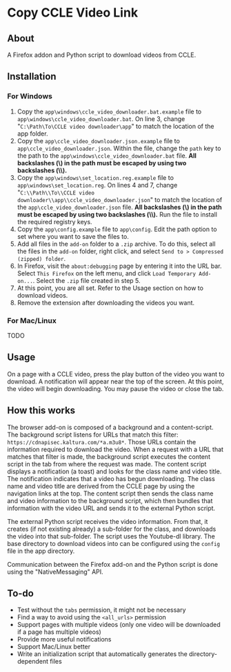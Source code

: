 # Copy CCLE Video Link

## About

A Firefox addon and Python script to download videos from CCLE.

## Installation

### For Windows

1. Copy the `app\windows\ccle_video_downloader.bat.example` file to `app\windows\ccle_video_downloader.bat`. On line 3, change "`C:\Path\To\CCLE video downloader\app`" to match the location of the app folder.
2. Copy the `app\ccle_video_downloader.json.example` file to `app\ccle_video_downloader.json`. Within the file, change the `path` key to the path to the `app\windows\ccle_video_downloader.bat` file. **All backslashes (\\) in the path must be escaped by using two backslashes (\\\\).**
3. Copy the `app\windows\set_location.reg.example` file to `app\windows\set_location.reg`. On lines 4 and 7, change "`C:\\Path\\To\\CCLE video downloader\\app\\ccle_video_downloader.json`" to match the location of the `app\ccle_video_downloader.json` file. **All backslashes (\\) in the path must be escaped by using two backslashes (\\\\).** Run the file to install the required registry keys. 
4. Copy the `app\config.example` file to `app\config`. Edit the path option to set where you want to save the files to.
5. Add all files in the `add-on` folder to a `.zip` archive. To do this, select all the files in the `add-on` folder, right click, and select `Send to > Compressed (zipped) folder`.
6. In Firefox, visit the `about:debugging` page by entering it into the URL bar. Select `This Firefox` on the left menu, and click `Load Temporary Add-on...`. Select the `.zip` file created in step 5.
7. At this point, you are all set. Refer to the Usage section on how to download videos.
8. Remove the extension after downloading the videos you want.

### For Mac/Linux

TODO

## Usage

On a page with a CCLE video, press the play button of the video you want to download. A notification will appear near the top of the screen. At this point, the video will begin downloading. You may pause the video or close the tab.

## How this works

The browser add-on is composed of a background and a content-script. The background script listens for URLs that match this filter: `https://cdnapisec.kaltura.com/*a.m3u8*`. Those URLs contain the information required to download the video. When a request with a URL that matches that filter is made, the background script executes the content script in the tab from where the request was made. The content script displays a notification (a toast) and looks for the class name and video title. The notification indicates that a video has begun downloading. The class name and video title are derived from the CCLE page by using the navigation links at the top. The content script then sends the class name and video information to the background script, which then bundles that information with the video URL and sends it to the external Python script.

The external Python script receives the video information. From that, it creates (if not existing already) a sub-folder for the class, and downloads the video into that sub-folder. The script uses the Youtube-dl library. The base directory to download videos into can be configured using the `config` file in the app directory.

Communication between the Firefox add-on and the Python script is done using the "NativeMessaging" API. 

## To-do

* Test without the `tabs` permission, it might not be necessary
* Find a way to avoid using the `<all_urls>` permission
* Support pages with multiple videos (only one video will be downloaded if a page has multiple videos)
* Provide more useful notifications
* Support Mac/Linux better
* Write an initialization script that automatically generates the directory-dependent files